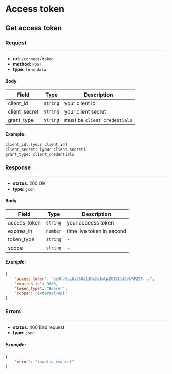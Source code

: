 # Access token

## Get access token

### Request
<hr />

* <b>url</b>: `/connect/token`
* <b>method</b>: `POST`
* <b>type</b>: `form-data`

#### Body
| Field 	    | Type                  	| Description                                         	|
|--------	    |-----------------------	|-----------------------------------------------------	|
| client_id   	| `string`       	        | your client id |
| client_secret | `string`       	        | your client secret |
| grant_type   	| `string`       	        | must be `client_credentials` |

#### Example:
````html
client_id: [your client id]
client_secret: [your client secret]
grant_type: client_credentials
````

### Response
<hr />

* <b>status</b>: 200 OK
* <b>type</b>: `json`

#### Body
| Field     	| Type                  	| Description                                         	|
|--------	    |-----------------------	|-----------------------------------------------------	|
| access_token  | `string`       	        | your acceess token |
| expires_in   	| `number`       	        | time live token in second |
| token_type   	| `string`       	        | - |
| scope      	| `string`       	        | - |

##### Example:
````json
{
    "access_token": "eyJhbGciOiJSUzI1NiIsImtpZCI6IlJ2eURPZEF...",
    "expires_in": 3600,
    "token_type": "Bearer",
    "scope": "external-api"
}
````

### Errors
<hr />

* <b>status</b>: 400 Bad request
* <b>type</b>: `json`
##### Example:
````json
{
    "error": "invalid_request"
}
```` 


<!-- ### Request
 <b>Url:</b> `https://api.vektor-adv.com/connect/token` <br>
 <b>Method:</b> POST <br>
 <b>Type:</b> form-data
 
::: warning Note
When you publish your theme as an npm package, if you don’t have any theme configuration, that means you don’t have `theme/index.js`, you’ll need to set the `"main"` field  to `layouts/Layout.vue` in `package.json`, only in this way VuePress can properly resolve the theme.
:::

#### BODY:
-  <b>client_id</b> <small>(string, required)</small>  - your client id
-  <b>client_secret</b> <small>(string, required)</small>   - your client secret
-  <b>grant_type</b> <small>(string, required)</small>   = client_credentials

##### Example:

````html
client_id: [your client id]
client_secret: [your client secret]
grant_type: client_credentials
````

## Response

  <b>Type:</b> json  
  
##### BODY:
- access_token  (string)
- expires_in (int)  - time live token in second
- token_type (string)  
- scope (string)

<b>Status:</b> 200 (OK)

##### Example:
````json
{
    "access_token": "eyJhbGciOiJSUzI1NiIsImtpZCI6IlJ2eURPZEF...",
    "expires_in": 3600,
    "token_type": "Bearer",
    "scope": "external-api"
}
````
 #### Errors:
<b>Status:</b> 400 (Bad request)
````json
{
    "error": "invalid_request"
}
```` -->